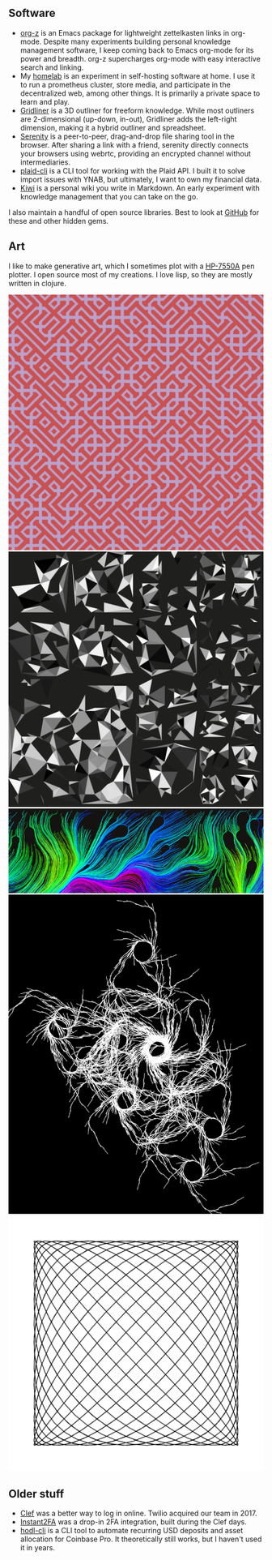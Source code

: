 
## Software

- [org-z](https://github.com/landakram/org-z) is an Emacs package for lightweight zettelkasten links in org-mode. Despite many experiments building personal knowledge management software, I keep coming back to Emacs org-mode for its power and breadth. org-z supercharges org-mode with easy interactive search and linking.
- My [homelab](https://github.com/landakram/homelab) is an experiment in self-hosting software at home. I use it to run a prometheus cluster, store media, and participate in the decentralized web, among other things. It is primarily a private space to learn and play.
- [Gridliner](https://gridliner.app) is a 3D outliner for freeform knowledge. While most outliners are 2-dimensional (up-down, in-out), Gridliner adds the left-right dimension, making it a hybrid outliner and spreadsheet.
- [Serenity](https://serenity.markhudnall.com) is a peer-to-peer, drag-and-drop file sharing tool in the browser. After sharing a link with a friend, serenity directly connects your browsers using webrtc, providing an encrypted channel without intermediaries.
- [plaid-cli](https://github.com/landakram/plaid-cli) is a CLI tool for working with the Plaid API. I built it to solve import issues with YNAB, but ultimately, I want to own my financial data.
- [Kiwi](https://github.com/landakram/kiwi) is a personal wiki you write in Markdown. An early experiment with knowledge management that you can take on the go.

I also maintain a handful of open source libraries. Best to look at [GitHub](https://github.com/landakram/) for these and other hidden gems.

## Art

I like to make generative art, which I sometimes plot with a [HP-7550A](http://hpmuseum.net/display_item.php?hw=75) pen plotter. I open source most of my creations. I love lisp, so they are mostly written in clojure.

<div class="grid grid-cols-2 gap-2">
  <a href="https://github.com/landakram/tiles">
    <img src="https://raw.githubusercontent.com/landakram/tiles/master/generated/tiles-lines-color.svg" alt="Truchet Tiles"/>
  </a>
  <a href="https://github.com/landakram/polygons">
    <img src="https://raw.githubusercontent.com/landakram/polygons/a52e8a497d04ff851225d87c2e1d9e75fbe0215d/generated/polygons.svg" alt="Polygons"/>
  </a>
  <a class="col-span-2" href="https://github.com/landakram/flows">
    <img src="https://raw.githubusercontent.com/landakram/flows/master/generated/flows-small.png" alt="Flow fields with distortions"/>
  </a>
  <a class="" href="https://github.com/landakram/l-systems">
    <img src="https://raw.githubusercontent.com/landakram/l-systems/master/generated/spider-small.png" alt="Weird spider-y l-system"/>
  </a>
  <a class="" href="https://github.com/landakram/lissajous-curves">
    <img src="https://raw.githubusercontent.com/landakram/lissajous-curves/d7d1cd94cc4192fc4fbdda5777fa668e9b092883/generated/lissajous.svg" alt="Lissajous curve"/>
  </a>
</div>

## Older stuff

- [Clef](https://web.archive.org/web/20161108070329/https://getclef.com/) was a better way to log in online. Twilio acquired our team in 2017.
- [Instant2FA](https://www.producthunt.com/posts/instant-2fa) was a drop-in 2FA integration, built during the Clef days.
- [hodl-cli](https://github.com/landakram/hodl-cli) is a CLI tool to automate recurring USD deposits and asset allocation for Coinbase Pro. It theoretically still works, but I haven't used it in years.
